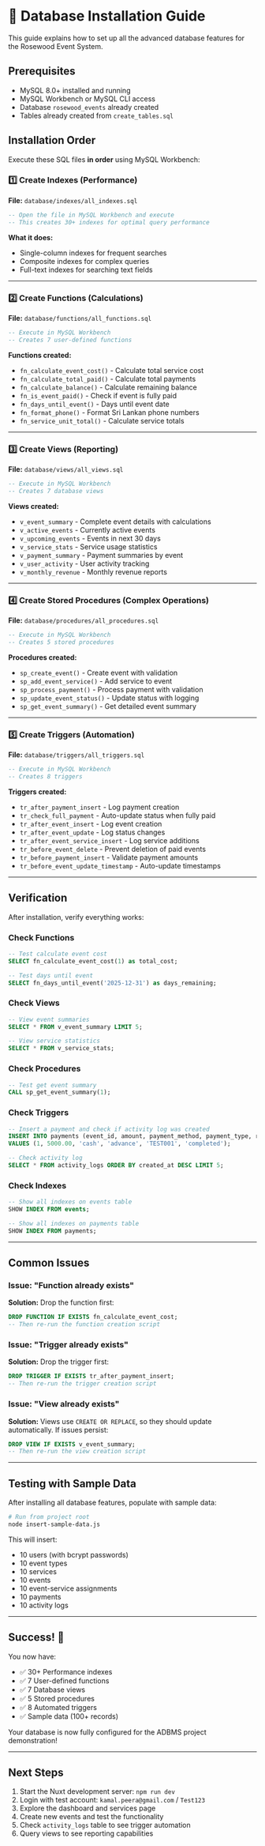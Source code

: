 # 🚀 Database Installation Guide

This guide explains how to set up all the advanced database features for the Rosewood Event System.

## Prerequisites

- MySQL 8.0+ installed and running
- MySQL Workbench or MySQL CLI access
- Database `rosewood_events` already created
- Tables already created from `create_tables.sql`

## Installation Order

Execute these SQL files **in order** using MySQL Workbench:

### 1️⃣ Create Indexes (Performance)

**File:** `database/indexes/all_indexes.sql`

```sql
-- Open the file in MySQL Workbench and execute
-- This creates 30+ indexes for optimal query performance
```

**What it does:**
- Single-column indexes for frequent searches
- Composite indexes for complex queries
- Full-text indexes for searching text fields

---

### 2️⃣ Create Functions (Calculations)

**File:** `database/functions/all_functions.sql`

```sql
-- Execute in MySQL Workbench
-- Creates 7 user-defined functions
```

**Functions created:**
- `fn_calculate_event_cost()` - Calculate total service cost
- `fn_calculate_total_paid()` - Calculate total payments
- `fn_calculate_balance()` - Calculate remaining balance
- `fn_is_event_paid()` - Check if event is fully paid
- `fn_days_until_event()` - Days until event date
- `fn_format_phone()` - Format Sri Lankan phone numbers
- `fn_service_unit_total()` - Calculate service totals

---

### 3️⃣ Create Views (Reporting)

**File:** `database/views/all_views.sql`

```sql
-- Execute in MySQL Workbench
-- Creates 7 database views
```

**Views created:**
- `v_event_summary` - Complete event details with calculations
- `v_active_events` - Currently active events
- `v_upcoming_events` - Events in next 30 days
- `v_service_stats` - Service usage statistics
- `v_payment_summary` - Payment summaries by event
- `v_user_activity` - User activity tracking
- `v_monthly_revenue` - Monthly revenue reports

---

### 4️⃣ Create Stored Procedures (Complex Operations)

**File:** `database/procedures/all_procedures.sql`

```sql
-- Execute in MySQL Workbench
-- Creates 5 stored procedures
```

**Procedures created:**
- `sp_create_event()` - Create event with validation
- `sp_add_event_service()` - Add service to event
- `sp_process_payment()` - Process payment with validation
- `sp_update_event_status()` - Update status with logging
- `sp_get_event_summary()` - Get detailed event summary

---

### 5️⃣ Create Triggers (Automation)

**File:** `database/triggers/all_triggers.sql`

```sql
-- Execute in MySQL Workbench
-- Creates 8 triggers
```

**Triggers created:**
- `tr_after_payment_insert` - Log payment creation
- `tr_check_full_payment` - Auto-update status when fully paid
- `tr_after_event_insert` - Log event creation
- `tr_after_event_update` - Log status changes
- `tr_after_event_service_insert` - Log service additions
- `tr_before_event_delete` - Prevent deletion of paid events
- `tr_before_payment_insert` - Validate payment amounts
- `tr_before_event_update_timestamp` - Auto-update timestamps

---

## Verification

After installation, verify everything works:

### Check Functions

```sql
-- Test calculate event cost
SELECT fn_calculate_event_cost(1) as total_cost;

-- Test days until event
SELECT fn_days_until_event('2025-12-31') as days_remaining;
```

### Check Views

```sql
-- View event summaries
SELECT * FROM v_event_summary LIMIT 5;

-- View service statistics
SELECT * FROM v_service_stats;
```

### Check Procedures

```sql
-- Test get event summary
CALL sp_get_event_summary(1);
```

### Check Triggers

```sql
-- Insert a payment and check if activity log was created
INSERT INTO payments (event_id, amount, payment_method, payment_type, reference_number, status)
VALUES (1, 5000.00, 'cash', 'advance', 'TEST001', 'completed');

-- Check activity log
SELECT * FROM activity_logs ORDER BY created_at DESC LIMIT 5;
```

### Check Indexes

```sql
-- Show all indexes on events table
SHOW INDEX FROM events;

-- Show all indexes on payments table
SHOW INDEX FROM payments;
```

---

## Common Issues

### Issue: "Function already exists"

**Solution:** Drop the function first:

```sql
DROP FUNCTION IF EXISTS fn_calculate_event_cost;
-- Then re-run the function creation script
```

### Issue: "Trigger already exists"

**Solution:** Drop the trigger first:

```sql
DROP TRIGGER IF EXISTS tr_after_payment_insert;
-- Then re-run the trigger creation script
```

### Issue: "View already exists"

**Solution:** Views use `CREATE OR REPLACE`, so they should update automatically. If issues persist:

```sql
DROP VIEW IF EXISTS v_event_summary;
-- Then re-run the view creation script
```

---

## Testing with Sample Data

After installing all database features, populate with sample data:

```bash
# Run from project root
node insert-sample-data.js
```

This will insert:
- 10 users (with bcrypt passwords)
- 10 event types
- 10 services
- 10 events
- 10 event-service assignments
- 10 payments
- 10 activity logs

---

## Success! 🎉

You now have:
- ✅ 30+ Performance indexes
- ✅ 7 User-defined functions
- ✅ 7 Database views
- ✅ 5 Stored procedures
- ✅ 8 Automated triggers
- ✅ Sample data (100+ records)

Your database is now fully configured for the ADBMS project demonstration!

---

## Next Steps

1. Start the Nuxt development server: `npm run dev`
2. Login with test account: `kamal.peera@gmail.com` / `Test123`
3. Explore the dashboard and services page
4. Create new events and test the functionality
5. Check `activity_logs` table to see trigger automation
6. Query views to see reporting capabilities
